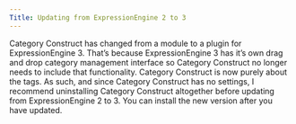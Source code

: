 ```yaml
---
Title: Updating from ExpressionEngine 2 to 3
---
```


Category Construct has changed from a module to a plugin for ExpressionEngine 3. That’s because ExpressionEngine 3 has it’s own drag and drop category management interface so Category Construct no longer needs to include that functionality. Category Construct is now purely about the tags. As such, and since Category Construct has no settings, I recommend uninstalling Category Construct altogether before updating from ExpressionEngine 2 to 3. You can install the new version after you have updated.
